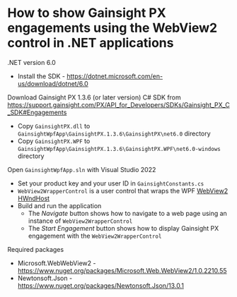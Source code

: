 # How to show Gainsight PX engagements using the WebView2 control in .NET applications

.NET version 6.0
- Install the SDK - https://dotnet.microsoft.com/en-us/download/dotnet/6.0

Download Gainsight PX 1.3.6 (or later version) C# SDK from https://support.gainsight.com/PX/API_for_Developers/SDKs/Gainsight_PX_C_SDK#Engagements
- Copy `GainsightPX.dll` to `GainsightWpfApp\GainsightPX.1.3.6\GainsightPX\net6.0` directory
- Copy `GainsightPX.WPF` to `GainsightWpfApp\GainsightPX.1.3.6\GainsightPX.WPF\net6.0-windows` directory

Open `GainsightWpfApp.sln` with Visual Studio 2022
- Set your product key and your user ID in `GainsightConstants.cs`
- `WebView2WrapperControl` is a user control that wraps the WPF [WebView2 HWndHost](https://learn.microsoft.com/en-us/dotnet/api/microsoft.web.webview2.wpf.webview2)
- Build and run the application
  - The _Navigate_ button shows how to navigate to a web page using an instance of `WebView2WrapperControl`
  - The _Start Engagement_ button shows how to display Gainsight PX engagement with the `WebView2WrapperControl`

Required packages
- Microsoft.WebWebView2 - https://www.nuget.org/packages/Microsoft.Web.WebView2/1.0.2210.55
- Newtonsoft.Json - https://www.nuget.org/packages/Newtonsoft.Json/13.0.1
